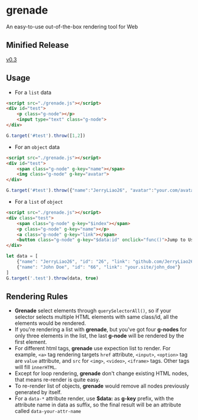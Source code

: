 # grenade
An easy-to-use out-of-the-box rendering tool for Web

## Minified Release
[v0.3](https://github.com/JerryLiao26/grenade/releases/download/v0.3/grenade.min.js)

## Usage
- For a ```list``` data
```html
<script src="./grenade.js"></script>
<div id="test">
    <p class="g-node"></p>
    <input type="text" class="g-node">
</div>
```
```js
G.target('#test').throw([1,2])
```

- For an ```object``` data
```html
<script src="./grenade.js"></script>
<div id="test">
    <span class="g-node" g-key="name"></span>
    <img class="g-node" g-key="avatar">
</div>
```
```js
G.target('#test').throw({"name":"JerryLiao26", "avatar":"your.com/avatar.png"})
```

- For a ```list``` of ```object```
```html
<script src="./grenade.js"></script>
<div class="test">
    <span class="g-node" g-key="$index"></span>
    <p class="g-node" g-key="name"></p>
    <a class="g-node" g-key="link"></span>
    <button class="g-node" g-key="$data:id" onclick="func()">Jump to User</button>
</div>
```
```js
let data = [
    {"name": "JerryLiao26", "id": "26", "link": "github.com/JerryLiao26"},
    {"name": "John Doe", "id": "66", "link": "your.site/john_doe"}
]
G.target('.test').throw(data, true)
```

## Rendering Rules
- **Grenade** select elements through ```querySelectorAll()```, so if your selector selects multiple HTML elements with same class/id, all the elements would be rendered.
- If you're rendering a list with **grenade**, but you've got four **g-nodes** for only three elements in the list, the last **g-node** will be rendered by the first element.
- For different html tags, **grenade** use expection list to render. For example, ```<a>``` tag rendering targets ```href``` attribute, ```<input>```, ```<option>``` tag are ```value``` attribute, and ```src``` for ```<img>```, ```<video>```, ```<iframe>``` tags. Other tags will fill ```innerHTML```.
- Except for loop rendering, **grenade** don't change existing HTML nodes, that means re-render is quite easy.
- To re-render list of objects, **grenade** would remove all nodes previously generated by itself.
- For a ```data-*``` attribute render, use **$data:** as **g-key** prefix, with the attribute name in data as suffix, so the final result will be an attribute called ```data-your-attr-name```
